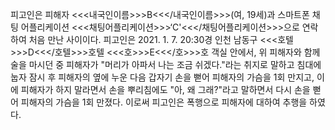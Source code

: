 피고인은 피해자 <<<내국인이름>>>B<<</내국인이름>>>(여, 19세)과 스마트폰 채팅 어플리케이션 <<<채팅어플리케이션>>>‘C'<<</채팅어플리케이션>>>으로 연락하여 처음 만난 사이이다.
피고인은 2021. 1. 7. 20:30경 인천 남동구 <<<호텔>>>D<<</호텔>>>호텔 <<<호>>>E<<</호>>>호 객실 안에서, 위 피해자와 함께 술을 마시던 중 피해자가 "머리가 아파서 나는 조금 쉬겠다."라는 취지로 말하고 침대에 눕자 잠시 후 피해자의 옆에 누운 다음 갑자기 손을 뻗어 피해자의 가슴을 1회 만지고, 이에 피해자가 하지 말라면서 손을 뿌리침에도 "아, 왜 그래?"라고 말하면서 다시 손을 뻗어 피해자의 가슴을 1회 만졌다.
이로써 피고인은 폭행으로 피해자에 대하여 추행을 하였다.
